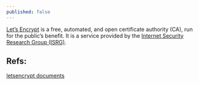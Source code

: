 ```yaml
---
published: false
---
```

[Let’s Encrypt](https://letsencrypt.org/about/) is a free, automated, and open certificate authority (CA), run for the public’s benefit. It is a service provided by the [Internet Security Research Group (ISRG)](https://letsencrypt.org/isrg/).



## Refs:  
[letsencrypt documents](https://letsencrypt.org/docs/) 
